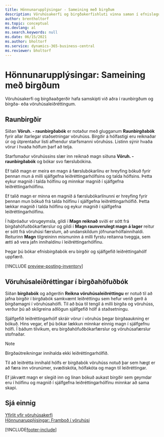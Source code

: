 ```yaml
---
title: Hönnunarupplýsingar - Sameining með birgðum
description: Vöruhúsakerfi og birgðakerfishluti vinna saman í efnislegum birgðum og í leiðréttingum á birgðum eða vöruhúsi.
author: brentholtorf
ms.topic: conceptual
ms.devlang: al
ms.search.keywords: null
ms.date: 06/15/2021
ms.author: bholtorf
ms.service: dynamics-365-business-central
ms.reviewer: bholtorf
---
```

# Hönnunarupplýsingar: Sameining með birgðum

Vöruhúsakerfi og birgðaaðgerðir hafa samskipti við aðra í raunbirgðum og birgða- eða vöruhúsaleiðréttingum.  

## Raunbirgðir  

Síðan **Vöruh. - raunbirgðabók** er notaður með glugganum **Raunbirgðabók** fyrir allar ítarlegar staðsetningar vöruhúss. Birgðir á hólfastigi eru reiknaðar úr og útprentaður listi afhendur starfsmanni vöruhúss. Listinn sýnir hvaða vörur í hvaða hólfum þarf að telja.  
  
Starfsmaður vöruhússins slær inn reiknað magn síðuna **Vöruh. - raunbirgðabók** og bókar svo færslubókina.  
  
Ef talið magn er meira en magn á færslubókarlínu er hreyfing bókuð fyrir þennan mun á milli sjálfgefna leiðréttingarhólfsins og talda hólfsins. Þetta eykur magnið í talda hólfinu og minnkar magnið í sjálfgefna leiðréttingarhólfinu.  
  
Ef talið magn er minna en magnið á færslubókarlínunni er hreyfing fyrir þennan mun bókuð frá talda hólfinu í sjálfgefna leiðréttingarhólfið. Þetta lækkar magnið í talda hólfinu og eykur magnið í sjálfgefna leiðréttingarhólfinu.  
  
Í háþróaður vörugeymsla, gildi í **Magn reiknað** sviði er sótt frá birgðahöfuðbókarfærslur og gildi í **Magn raunverulegt magn á lager** reitur er sótt frá vöruhúsi færslum, að undanskildum jöfnunarhólfainnihaldi. Reiturinn **Magn** tilgreininn mismuninn á milli fyrstu reitanna tveggja, sem ætti að vera jafn innihaldinu í leiðréttingarhólfinu.  
  
Þegar þú bókar efnisbirgðabók eru birgðir og sjálfgefið leiðréttingahólf uppfærð.  

[!INCLUDE [preview-posting-inventory](includes/preview-posting-inventory.md)]
  
## Vöruhúsaleiðréttingar í birgðahöfuðbók  

Síðan **birgðabók** og aðgerðin **Reikna vöruhúsaleiðréttingu** er notuð til að jafna birgðir í birgðabók samkvæmt leiðréttingu sem hefur verið gerð á birgðamagni í vöruhúsahólfi. Til að búa til tengil á milli birgða og vöruhúss, verður þú að skilgreina aðlögun sjálfgefið hólf á staðsetningu.  
  
Sjálfgefið leiðréttingarhólf skráir vörur í vöruhús þegar birgðaaukning er bókuð. Hins vegar, ef þú bókar lækkun minnkar einnig magn í sjálfgefnu hólfi. Í báðum tilvikum, eru birgðahöfuðbókarfærslur og vöruhúsafærslur stofnaðar.  
  
> [!NOTE]  
> Birgðaútreikningar innihalda ekki leiðréttingarhólfið.  
  
Til að leiðrétta innihald hólfs er birgðabók vöruhúss notuð þar sem hægt er að færa inn vörunúmer, svæðiskóta, hólfakóta og magn til leiðréttingar.  
  
Ef jákvætt magn er slegið inn og línan bókuð aukast birgðir sem geymdar eru í hólfinu og magnið í sjálfgefna leiðréttingarhólfinu minnkar að sama skapi.  
  
## Sjá einnig  

[Yfirlit yfir vöruhúsakerfi](design-details-warehouse-management.md)  
[Hönnunarupplýsingar: Framboð í vöruhúsi](design-details-availability-in-the-warehouse.md)  

[!INCLUDE[footer-include](includes/footer-banner.md)]